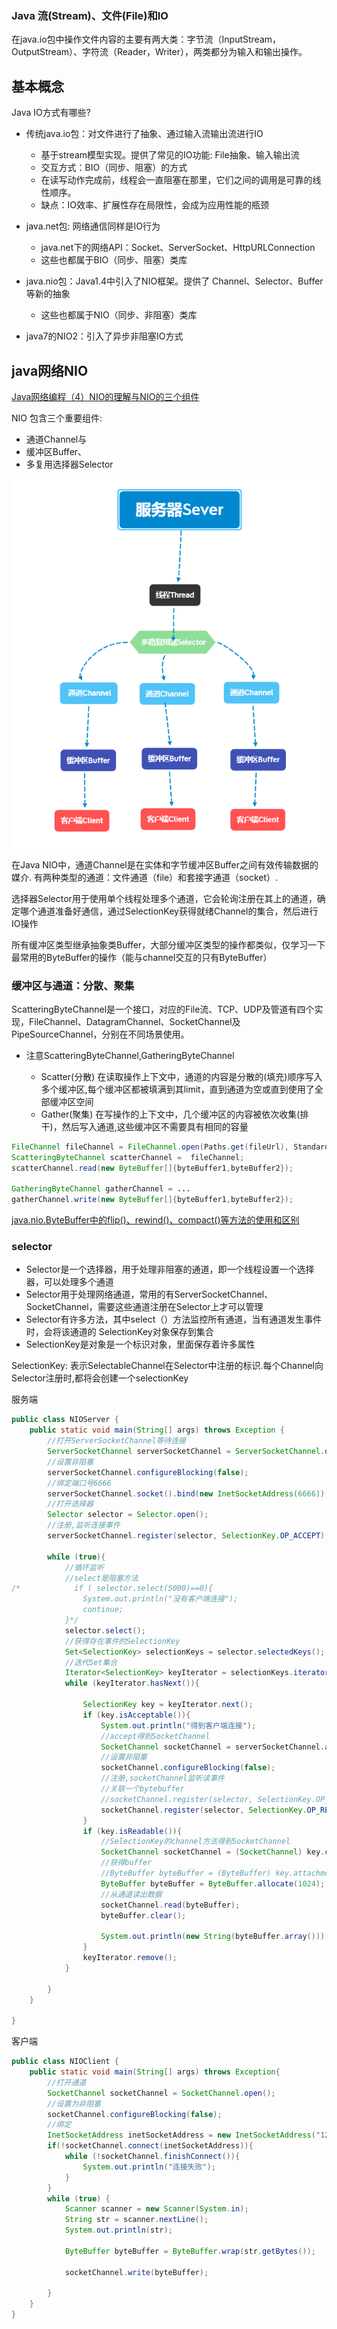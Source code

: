 

### Java 流(Stream)、文件(File)和IO

在java.io包中操作文件内容的主要有两大类：字节流（InputStream，OutputStream）、字符流（Reader，Writer），两类都分为输入和输出操作。

## 基本概念

Java IO方式有哪些?

- 传统java.io包：对文件进行了抽象、通过输入流输出流进行IO

    - 基于stream模型实现。提供了常见的IO功能: File抽象、输入输出流
    - 交互方式：BIO（同步、阻塞）的方式
    - 在读写动作完成前，线程会一直阻塞在那里，它们之间的调用是可靠的线性顺序。
    - 缺点：IO效率、扩展性存在局限性，会成为应用性能的瓶颈

- java.net包: 网络通信同样是IO行为

    - java.net下的网络API：Socket、ServerSocket、HttpURLConnection
    - 这些也都属于BIO（同步、阻塞）类库

- java.nio包：Java1.4中引入了NIO框架。提供了 Channel、Selector、Buffer 等新的抽象

    - 这些也都属于NIO（同步、非阻塞）类库

- java7的NIO2：引入了异步非阻塞IO方式



## java网络NIO

[Java网络编程（4）NIO的理解与NIO的三个组件](https://blog.csdn.net/key_768/article/details/104577022)

NIO 包含三个重要组件:

- 通道Channel与
- 缓冲区Buffer、
- 多复用选择器Selector

![selector-channel-buffer关系](image/selector-channel-buffer关系.png)

在Java NIO中，通道Channel是在实体和字节缓冲区Buffer之间有效传输数据的媒介. 有两种类型的通道：文件通道（file）和套接字通道（socket）.

选择器Selector用于使用单个线程处理多个通道，它会轮询注册在其上的通道，确定哪个通道准备好通信，通过SelectionKey获得就绪Channel的集合，然后进行IO操作

所有缓冲区类型继承抽象类Buffer，大部分缓冲区类型的操作都类似，仅学习一下最常用的ByteBuffer的操作（能与channel交互的只有ByteBuffer）

### 缓冲区与通道：分散、聚集

ScatteringByteChannel是一个接口，对应的File流、TCP、UDP及管道有四个实现，FileChannel、DatagramChannel、SocketChannel及PipeSourceChannel，分别在不同场景使用。
- 注意ScatteringByteChannel,GatheringByteChannel

   - Scatter(分散) 在读取操作上下文中，通道的内容是分散的(填充)顺序写入多个缓冲区,每个缓冲区都被填满到其limit，直到通道为空或直到使用了全部缓冲区空间
   - Gather(聚集) 在写操作的上下文中，几个缓冲区的内容被依次收集(排干)，然后写入通道,这些缓冲区不需要具有相同的容量

```java
FileChannel fileChannel = FileChannel.open(Paths.get(fileUrl), StandardOpenOption.READ);
ScatteringByteChannel scatterChannel =  fileChannel;
scatterChannel.read(new ByteBuffer[]{byteBuffer1,byteBuffer2});

GatheringByteChannel gatherChannel = ...
gatherChannel.write(new ByteBuffer[]{byteBuffer1,byteBuffer2});

```

[java.nio.ByteBuffer中的flip()、rewind()、compact()等方法的使用和区别](https://www.cnblogs.com/chdf/p/11466522.html)

### selector

- Selector是一个选择器，用于处理非阻塞的通道，即一个线程设置一个选择器，可以处理多个通道
- Selector用于处理网络通道，常用的有ServerSocketChannel、SocketChannel，需要这些通道注册在Selector上才可以管理
- Selector有许多方法，其中select（）方法监控所有通道，当有通道发生事件时，会将该通道的 SelectionKey对象保存到集合
- SelectionKey是对象是一个标识对象，里面保存着许多属性


SelectionKey: 表示SelectableChannel在Selector中注册的标识.每个Channel向Selector注册时,都将会创建一个selectionKey

服务端

```java
public class NIOServer {
    public static void main(String[] args) throws Exception {
        //打开ServerSocketChannel等待连接
        ServerSocketChannel serverSocketChannel = ServerSocketChannel.open();
        //设置非阻塞
        serverSocketChannel.configureBlocking(false);
        //绑定端口号6666
        serverSocketChannel.socket().bind(new InetSocketAddress(6666));
        //打开选择器
        Selector selector = Selector.open();
        //注册,监听连接事件
        serverSocketChannel.register(selector, SelectionKey.OP_ACCEPT);

        while (true){
            //循环监听
            //select是阻塞方法
/*            if ( selector.select(5000)==0){
                System.out.println("没有客户端连接");
                continue;
            }*/
            selector.select();
            //获得存在事件的SelectionKey
            Set<SelectionKey> selectionKeys = selector.selectedKeys();
            //迭代Set集合
            Iterator<SelectionKey> keyIterator = selectionKeys.iterator();
            while (keyIterator.hasNext()){

                SelectionKey key = keyIterator.next();
                if (key.isAcceptable()){
                    System.out.println("得到客户端连接");
                    //accept得到SocketChannel
                    SocketChannel socketChannel = serverSocketChannel.accept();
                    //设置非阻塞
                    socketChannel.configureBlocking(false);
                    //注册,socketChannel监听读事件
                    //关联一个bytebuffer
                    //socketChannel.register(selector, SelectionKey.OP_READ, ByteBuffer.allocate(1024));
                    socketChannel.register(selector, SelectionKey.OP_READ);
                }
                if (key.isReadable()){
                    //SelectionKey的channel方法得到SocketChannel
                    SocketChannel socketChannel = (SocketChannel) key.channel();
                    //获得buffer
                    //ByteBuffer byteBuffer = (ByteBuffer) key.attachment();
                    ByteBuffer byteBuffer = ByteBuffer.allocate(1024);
                    //从通道读出数据
                    socketChannel.read(byteBuffer);
                    byteBuffer.clear();

                    System.out.println(new String(byteBuffer.array()));
                }
                keyIterator.remove();
            }

        }
    }

}

```

客户端

```java
public class NIOClient {
    public static void main(String[] args) throws Exception{
        //打开通道
        SocketChannel socketChannel = SocketChannel.open();
        //设置为非阻塞
        socketChannel.configureBlocking(false);
        //绑定
        InetSocketAddress inetSocketAddress = new InetSocketAddress("127.0.0.1", 6666);
        if(!socketChannel.connect(inetSocketAddress)){
            while (!socketChannel.finishConnect()){
                System.out.println("连接失败");
            }
        }
        while (true) {
            Scanner scanner = new Scanner(System.in);
            String str = scanner.nextLine();
            System.out.println(str);

            ByteBuffer byteBuffer = ByteBuffer.wrap(str.getBytes());

            socketChannel.write(byteBuffer);

        }
    }
}

```

